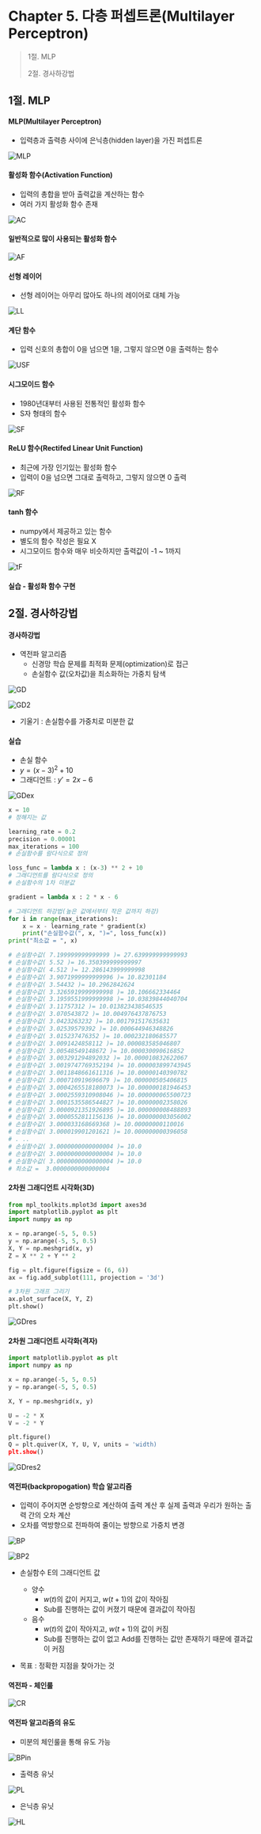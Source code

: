 # Chapter 5. 다층 퍼셉트론(Multilayer Perceptron)

> 1절. MLP
>
> 2절. 경사하강법
> 


## 1절. MLP
#### MLP(Multilayer Perceptron)
* 입력층과 출력층 사이에 은닉층(hidden layer)을 가진 퍼셉트론

![MLP](https://github.com/BangYunseo/TIL/blob/main/AI/DeepLearning/Image/ch05/MLP.PNG)

#### 활성화 함수(Activation Function)
* 입력의 총합을 받아 출력값을 계산하는 함수
* 여러 가지 활성화 함수 존재

![AC](https://github.com/BangYunseo/TIL/blob/main/AI/DeepLearning/Image/ch05/AC.PNG)

#### 일반적으로 많이 사용되는 활성화 함수

![AF](https://github.com/BangYunseo/TIL/blob/main/AI/DeepLearning/Image/ch05/AF.PNG)

#### 선형 레이어
* 선형 레이어는 아무리 많아도 하나의 레이어로 대체 가능

![LL](https://github.com/BangYunseo/TIL/blob/main/AI/DeepLearning/Image/ch05/LL.PNG)

#### 계단 함수
* 입력 신호의 총합이 0을 넘으면 1을, 그렇지 않으면 0을 출력하는 함수

![USF](https://github.com/BangYunseo/TIL/blob/main/AI/DeepLearning/Image/ch05/USF.PNG)

#### 시그모이드 함수
* 1980년대부터 사용된 전통적인 활성화 함수
* S자 형태의 함수

![SF](https://github.com/BangYunseo/TIL/blob/main/AI/DeepLearning/Image/ch05/SF.PNG)

#### ReLU 함수(Rectifed Linear Unit Function)
* 최근에 가장 인기있는 활성화 함수
* 입력이 0을 넘으면 그대로 출력하고, 그렇지 않으면 0 출력

![RF](https://github.com/BangYunseo/TIL/blob/main/AI/DeepLearning/Image/ch05/RF.PNG)

#### tanh 함수
* numpy에서 제공하고 있는 함수
 * 별도의 함수 작성은 필요 X
* 시그모이드 함수와 매우 비슷하지만 출력값이 -1 ~ 1까지

![tF](https://github.com/BangYunseo/TIL/blob/main/AI/DeepLearning/Image/ch05/tF.PNG)

#### 실습 - 활성화 함수 구현

## 2절. 경사하강법
#### 경사하강법
* 역전파 알고리즘
  * 신경망 학습 문제를 최적화 문제(optimization)로 접근
  * 손실함수 값(오차값)을 최소화하는 가중치 탐색
      
![GD](https://github.com/BangYunseo/TIL/blob/main/AI/DeepLearning/Image/ch05/GD.PNG)

![GD2](https://github.com/BangYunseo/TIL/blob/main/AI/DeepLearning/Image/ch05/GD2.PNG)

* 기울기 : 손실함수를 가중치로 미분한 값

#### 실습
* 손실 함수
* $y = {(x-3)}^2 + 10$
* 그래디언트 : $y' = 2x - 6$

![GDex](https://github.com/BangYunseo/TIL/blob/main/AI/DeepLearning/Image/ch05/GDex.PNG)

```Python
x = 10
# 정해지는 값

learning_rate = 0.2 
precision = 0.00001 
max_iterations = 100
# 손실함수를 람다식으로 정의

loss_func = lambda x : (x-3) ** 2 + 10
# 그래디언트를 람다식으로 정의
# 손실함수의 1차 미분값

gradient = lambda x : 2 * x - 6

# 그래디언트 하강법(높은 값에서부터 작은 값까지 하강)
for i in range(max_iterations):
    x = x - learning_rate * gradient(x)
    print("손실함수값(", x, ")=", loss_func(x))
print("최소값 = ", x)

# 손실함수값( 7.199999999999999 )= 27.639999999999993
# 손실함수값( 5.52 )= 16.350399999999997
# 손실함수값( 4.512 )= 12.286143999999998
# 손실함수값( 3.9071999999999996 )= 10.82301184
# 손실함수값( 3.54432 )= 10.2962842624
# 손실함수값( 3.3265919999999998 )= 10.106662334464
# 손실함수값( 3.1959551999999998 )= 10.03839844040704
# 손실함수값( 3.11757312 )= 10.013823438546535
# 손실함수값( 3.070543872 )= 10.004976437876753
# 손실함수값( 3.0423263232 )= 10.001791517635631
# 손실함수값( 3.02539579392 )= 10.000644946348826
# 손실함수값( 3.015237476352 )= 10.000232180685577
# 손실함수값( 3.0091424858112 )= 10.000083585046807
# 손실함수값( 3.00548549148672 )= 10.000030090616852
# 손실함수값( 3.003291294892032 )= 10.000010832622067
# 손실함수값( 3.0019747769352194 )= 10.000003899743945
# 손실함수값( 3.0011848661611316 )= 10.00000140390782
# 손실함수값( 3.000710919696679 )= 10.000000505406815
# 손실함수값( 3.0004265518180073 )= 10.000000181946453
# 손실함수값( 3.0002559310908046 )= 10.000000065500723
# 손실함수값( 3.0001535586544827 )= 10.00000002358026
# 손실함수값( 3.0000921351926895 )= 10.000000008488893
# 손실함수값( 3.0000552811156136 )= 10.000000003056002
# 손실함수값( 3.000033168669368 )= 10.00000000110016
# 손실함수값( 3.000019901201621 )= 10.000000000396058
# . ..
# 손실함수값( 3.0000000000000004 )= 10.0
# 손실함수값( 3.0000000000000004 )= 10.0
# 손실함수값( 3.0000000000000004 )= 10.0
# 최소값 =  3.0000000000000004
```

#### 2차원 그래디언트 시각화(3D)
```Python
from mpl_toolkits.mplot3d import axes3d
import matplotlib.pyplot as plt
import numpy as np

x = np.arange(-5, 5, 0.5)
y = np.arange(-5, 5, 0.5)
X, Y = np.meshgrid(x, y)
Z = X ** 2 + Y ** 2

fig = plt.figure(figsize = (6, 6))
ax = fig.add_subplot(111, projection = '3d')

# 3차원 그래프 그리기
ax.plot_surface(X, Y, Z)
plt.show()
```

![GDres](https://github.com/BangYunseo/TIL/blob/main/AI/DeepLearning/Image/ch05/GDres.PNG)

#### 2차원 그래디언트 시각화(격자)
```Python
import matplotlib.pyplot as plt
import numpy as np

x = np.arange(-5, 5, 0.5)
y = np.arange(-5, 5, 0.5)

X, Y = np.meshgrid(x, y)

U = -2 * X
V = -2 * Y

plt.figure()
Q = plt.quiver(X, Y, U, V, units = 'width)
plt.show()
```

![GDres2](https://github.com/BangYunseo/TIL/blob/main/AI/DeepLearning/Image/ch05/GDres2.PNG)

#### 역전파(backpropogation) 학습 알고리즘
* 입력이 주어지면 순방향으로 계산하여 출력 계산 후 실제 출력과 우리가 원하는 출력 간의 오차 계산
* 오차를 역방향으로 전파하여 줄이는 방향으로 가중치 변경

![BP](https://github.com/BangYunseo/TIL/blob/main/AI/DeepLearning/Image/ch05/BP.PNG)

![BP2](https://github.com/BangYunseo/TIL/blob/main/AI/DeepLearning/Image/ch05/BP2.PNG)

* 손실함수 E의 그래디언트 값
  * 양수
    * $w(t)$의 값이 커지고, $w(t+1)$의 값이 작아짐
    * Sub를 진행하는 값이 커졌기 때문에 결과값이 작아짐
  * 음수
    * $w(t)$의 값이 작아지고, $w(t+1)$의 값이 커짐
    * Sub를 진행하는 값이 없고 Add를 진행하는 값만 존재하기 때문에 결과값이 커짐
      
* 목표 : 정확한 지점을 찾아가는 것

#### 역전파 - 체인룰

![CR](https://github.com/BangYunseo/TIL/blob/main/AI/DeepLearning/Image/ch05/CR.PNG)

#### 역전파 알고리즘의 유도
* 미분의 체인룰을 통해 유도 가능

![BPin](https://github.com/BangYunseo/TIL/blob/main/AI/DeepLearning/Image/ch05/BPin.PNG)

* 출력층 유닛

![PL](https://github.com/BangYunseo/TIL/blob/main/AI/DeepLearning/Image/ch05/PL.PNG)

* 은닉층 유닛

![HL](https://github.com/BangYunseo/TIL/blob/main/AI/DeepLearning/Image/ch05/HL.PNG)


